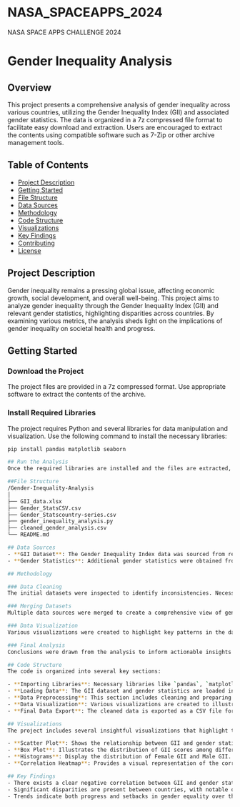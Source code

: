 # NASA_SPACEAPPS_2024
NASA SPACE APPS CHALLENGE 2024
# Gender Inequality Analysis

## Overview
This project presents a comprehensive analysis of gender inequality across various countries, utilizing the Gender Inequality Index (GII) and associated gender statistics. The data is organized in a 7z compressed file format to facilitate easy download and extraction. Users are encouraged to extract the contents using compatible software such as 7-Zip or other archive management tools.

## Table of Contents
- [Project Description](#project-description)
- [Getting Started](#getting-started)
- [File Structure](#file-structure)
- [Data Sources](#data-sources)
- [Methodology](#methodology)
- [Code Structure](#code-structure)
- [Visualizations](#visualizations)
- [Key Findings](#key-findings)
- [Contributing](#contributing)
- [License](#license)

## Project Description
Gender inequality remains a pressing global issue, affecting economic growth, social development, and overall well-being. This project aims to analyze gender inequality through the Gender Inequality Index (GII) and relevant gender statistics, highlighting disparities across countries. By examining various metrics, the analysis sheds light on the implications of gender inequality on societal health and progress.

## Getting Started
### Download the Project
The project files are provided in a 7z compressed format. Use appropriate software to extract the contents of the archive.

### Install Required Libraries
The project requires Python and several libraries for data manipulation and visualization. Use the following command to install the necessary libraries:

```bash
pip install pandas matplotlib seaborn

## Run the Analysis
Once the required libraries are installed and the files are extracted, you can run the Python script (e.g., gender_inequality_analysis.py) to execute the analysis.

##File Structure
/Gender-Inequality-Analysis
│
├── GII_data.xlsx
├── Gender_StatsCSV.csv
├── Gender_Statscountry-series.csv
├── gender_inequality_analysis.py
├── cleaned_gender_analysis.csv
└── README.md

## Data Sources
- **GII Dataset**: The Gender Inequality Index data was sourced from reputable organizations, such as the United Nations Development Programme (UNDP).
- **Gender Statistics**: Additional gender statistics were obtained from the World Bank and other relevant sources.

## Methodology

### Data Cleaning
The initial datasets were inspected to identify inconsistencies. Necessary preprocessing steps included renaming columns, removing unnecessary data, and handling missing values.

### Merging Datasets
Multiple data sources were merged to create a comprehensive view of gender inequality across various countries.

### Data Visualization
Various visualizations were created to highlight key patterns in the data. This includes scatter plots, box plots, histograms, and correlation heatmaps.

### Final Analysis
Conclusions were drawn from the analysis to inform actionable insights regarding gender inequality.

## Code Structure
The code is organized into several key sections:

- **Importing Libraries**: Necessary libraries like `pandas`, `matplotlib`, and `seaborn` are imported for data manipulation and visualization.
- **Loading Data**: The GII dataset and gender statistics are loaded into data frames for analysis.
- **Data Preprocessing**: This section includes cleaning and preparing the data for analysis.
- **Data Visualization**: Various visualizations are created to illustrate findings, including scatter plots, box plots, and heatmaps.
- **Final Data Export**: The cleaned data is exported as a CSV file for further analysis or reporting.

## Visualizations
The project includes several insightful visualizations that highlight the relationship between gender inequality and related statistics:

- **Scatter Plot**: Shows the relationship between GII and gender statistics for 2022.
- **Box Plot**: Illustrates the distribution of GII scores among different countries.
- **Histograms**: Display the distribution of Female GII and Male GII.
- **Correlation Heatmap**: Provides a visual representation of the correlations between various metrics.

## Key Findings
- There exists a clear negative correlation between GII and gender statistics, suggesting that higher GII scores correlate with lower gender equality.
- Significant disparities are present between countries, with notable outliers representing extreme cases of gender inequality.
- Trends indicate both progress and setbacks in gender equality over the years.
